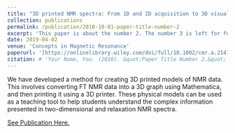 ```yaml
---
title: "3D printed NMR spectra: From 1D and 2D acquisition to 3D visualization"
collection: publications
permalink: /publication/2010-10-01-paper-title-number-2
excerpt: 'This paper is about the number 2. The number 3 is left for future work.'
date: 2019-04-02
venue: 'Concepts in Magnetic Resonance'
paperurl: '[https://onlinelibrary.wiley.com/doi/full/10.1002/cmr.a.21470](https://onlinelibrary.wiley.com/doi/full/10.1002/cmr.a.21470)'
citation: # 'Your Name, You. (2010). &quot;Paper Title Number 2.&quot; <i>Journal 1</i>. 1(2).'
---
```


We have developed a method for creating 3D printed models of NMR data. This involves converting FT NMR data into a 3D graph using Mathematica, and then printing it using a 3D printer. These physical models can be used as a teaching tool to help students understand the complex information presented in two-dimensional and relaxation NMR spectra.

[See Publication Here.](https://onlinelibrary.wiley.com/doi/full/10.1002/cmr.a.21470)

